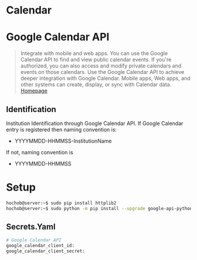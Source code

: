 # Calendar

# Google Calendar API

> Integrate with mobile and web apps. You can use the Google Calendar API to find and view public calendar events. If you're authorized, you can also access and modify private calendars and events on those calendars. Use the Google Calendar API to achieve deeper integration with Google Calendar. Mobile apps, Web apps, and other systems can create, display, or sync with Calendar data. [Homepage](https://developers.google.com/google-apps/calendar/)

## Identification

Institution Identification through Google Calendar API. If Google Calendar entry is registered then naming convention is:
- YYYYMMDD-HHMMSS-InstitutionName

If not, naming convention is
- YYYYMMDD-HHMMSS

# Setup

```sh
hochob@server:~$ sudo pip install httplib2
hochob@server:~$ sudo python -m pip install --upgrade google-api-python-client
```

## Secrets.Yaml

```sh
# Google Calendar API
google_calendar_client_id: 
google_calendar_client_secret: 
```